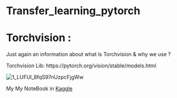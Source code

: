 <DOCTYPE html>

  <h1><b>Transfer_learning_pytorch</b></h1>


  <h1>Torchvision :</h1>
<body>
  <p>Just again an information about what is Torchvision & why we use ?</p>

<p>Torchvision Lib:
  https://pytorch.org/vision/stable/models.html</p>

  
![1_LUFUl_8fqS97nUzpcFjgWw](https://user-images.githubusercontent.com/67773609/148564453-76942262-418d-4473-ab69-e498615f57d5.png)

  
 
<p>My My NoteBook in <a href="https://www.kaggle.com/balasubramaniamv/transfer-learning-tutorial">Kaggle</a>
  
  

